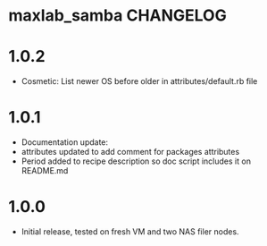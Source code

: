 # maxlab_samba CHANGELOG

# 1.0.2

* Cosmetic: List newer OS before older in attributes/default.rb file

# 1.0.1

* Documentation update:
* attributes updated to add comment for packages attributes
* Period added to recipe description so doc script includes it on README.md

# 1.0.0

* Initial release, tested on fresh VM and two NAS filer nodes.

